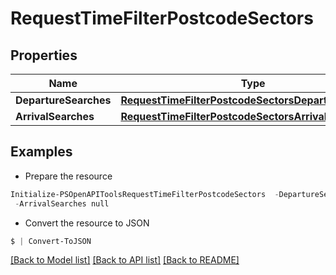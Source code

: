 # RequestTimeFilterPostcodeSectors
## Properties

Name | Type | Description | Notes
------------ | ------------- | ------------- | -------------
**DepartureSearches** | [**RequestTimeFilterPostcodeSectorsDepartureSearch[]**](RequestTimeFilterPostcodeSectorsDepartureSearch.md) |  | [optional] 
**ArrivalSearches** | [**RequestTimeFilterPostcodeSectorsArrivalSearch[]**](RequestTimeFilterPostcodeSectorsArrivalSearch.md) |  | [optional] 

## Examples

- Prepare the resource
```powershell
Initialize-PSOpenAPIToolsRequestTimeFilterPostcodeSectors  -DepartureSearches null `
 -ArrivalSearches null
```

- Convert the resource to JSON
```powershell
$ | Convert-ToJSON
```

[[Back to Model list]](../README.md#documentation-for-models) [[Back to API list]](../README.md#documentation-for-api-endpoints) [[Back to README]](../README.md)

